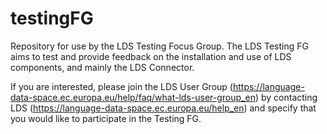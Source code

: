 # testingFG
Repository for use by the LDS Testing Focus Group.
The LDS Testing FG aims to test and provide feedback on the installation and use of LDS components, and mainly the LDS Connector.

If you are interested, please join the LDS User Group (https://language-data-space.ec.europa.eu/help/faq/what-lds-user-group_en) by contacting LDS (https://language-data-space.ec.europa.eu/help_en) and specify that you would like to participate in the Testing FG.

